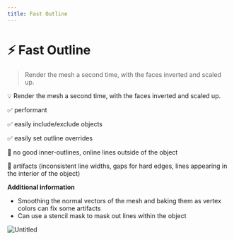 ```yaml
---
title: Fast Outline
---
```


# ⚡ Fast Outline
> Render the mesh a second time, with the faces inverted and scaled up.


<aside>
💡 Render the mesh a second time, with the faces inverted and scaled up.

</aside>

✅ performant

✅ easily include/exclude objects

✅ easily set outline overrides

🚫 no good inner-outlines, online lines outside of the object

🚫 artifacts (inconsistent line widths, gaps for hard edges, lines appearing in the interior of the object)

**Additional information**

- Smoothing the normal vectors of the mesh and baking them as vertex colors can fix some artifacts
- Can use a stencil mask to mask out lines within the object

![Untitled](https://prod-files-secure.s3.us-west-2.amazonaws.com/aeb70a14-65cf-4953-8074-e873e83dde45/327dede3-1c3f-493d-8b95-6468dfca3778/Untitled.png)